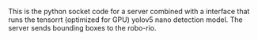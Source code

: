 This is the python socket code for a server combined with a interface that runs the tensorrt (optimized for GPU) yolov5 nano detection model. The server sends bounding boxes to the robo-rio.

